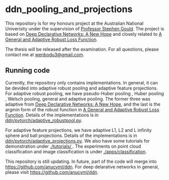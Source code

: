 # ddn_pooling_and_projections
This repository is for my honours project at the Australian National Univerisity under the supervision of [Professor Stephen Gould](https://cecs.anu.edu.au/people/stephen-gould). The project is based on [Deep Declarative Networks: A New Hope](https://arxiv.org/pdf/1909.04866.pdf) and closely related to [A General and Adaptive Robust Loss Function](https://arxiv.org/pdf/1701.03077.pdf).

The thesis will be released after the examination. For all questions, please contact me at wenbodu3@gmail.com.
 
 ## Running code
Currently, the repository only contains implementations. In general, it can be devided into adaptive robust pooling and adaptive feature projections. For adaptive robust pooling, we have pseudo-Huber pooling , Huber pooling , Welsch pooling, general and adaptive pooling. The former three was adaptive from [Deep Declarative Networks: A New Hope](https://arxiv.org/pdf/1909.04866.pdf), and the last is the argmin form of the robust function in [A General and Adaptive Robust Loss Function](https://arxiv.org/pdf/1701.03077.pdf).
Details of the implementations is in [ddn/pytorch/adaptive_robustpool.py](https://github.com/WenboDu1228/ddn_pooling_and_projections/blob/master/ddn/pytorch/adaptive_robustpool.py). 

For adaptive feature projections, we have adaptive L1, L2 and L infinity sphere and ball projections. Details of the implementations is in [ddn/pytorch/adaptive_projections.py](https://github.com/WenboDu1228/ddn_pooling_and_projections/blob/master/ddn/pytorch/adaptive_projections.py). We also have some tutorials for demonstration under [
./tutorials/
](https://github.com/WenboDu1228/ddn_pooling_and_projections/tree/master/tutorials). The experiments on point cloud classification and image classification is under [./apps/classification](https://github.com/WenboDu1228/ddn_pooling_and_projections/tree/master/apps/classification).

This repository is still updating. In future, part of the code will merge into https://github.com/anucvml/ddn.
For deep delarative networks in general, please visit https://github.com/anucvml/ddn.
